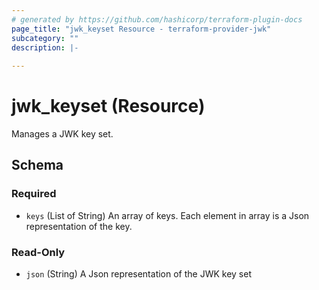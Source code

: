 ```yaml
---
# generated by https://github.com/hashicorp/terraform-plugin-docs
page_title: "jwk_keyset Resource - terraform-provider-jwk"
subcategory: ""
description: |-
  
---
```


# jwk_keyset (Resource)

Manages a JWK key set.

<!-- schema generated by tfplugindocs -->
## Schema

### Required

- `keys` (List of String) An array of keys. Each element in array is a Json representation of the key.

### Read-Only

- `json` (String) A Json representation of the JWK key set
